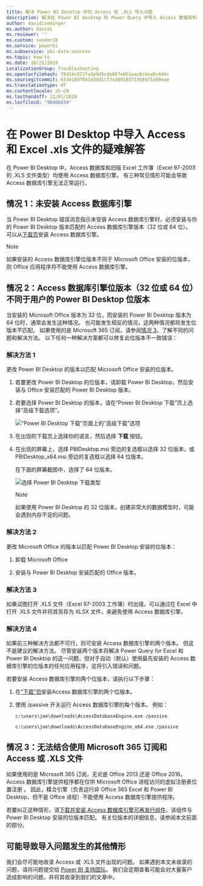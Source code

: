 ```yaml
---
title: 解决 Power BI Desktop 中的 Access 和 .XLS 导入问题
description: 解决在 Power BI Desktop 和 Power Query 中导入 Access 数据库和 .XLS 电子表格出现的问题
author: davidiseminger
ms.author: davidi
ms.reviewer: ''
ms.custom: seodec18
ms.service: powerbi
ms.subservice: pbi-data-sources
ms.topic: how-to
ms.date: 10/21/2019
LocalizationGroup: Troubleshooting
ms.openlocfilehash: f8d24c672fa3e9d5cda007e061eac8c4ea9c6d4c
ms.sourcegitcommit: 653e18d7041d3dd1cf7a38010372366975a98eae
ms.translationtype: HT
ms.contentlocale: zh-CN
ms.lasthandoff: 12/01/2020
ms.locfileid: "96406034"
---
```

# <a name="troubleshoot-importing-access-and-excel-xls-files-in-power-bi-desktop"></a>在 Power BI Desktop 中导入 Access 和 Excel .xls 文件的疑难解答

在 Power BI Desktop 中，Access 数据库和旧版 Excel 工作簿（Excel 97-2003 的 .XLS 文件类型）均使用 Access 数据库引擎。 有三种常见情形可能会导致 Access 数据库引擎无法正常运行。

## <a name="situation-1-no-access-database-engine-is-installed"></a>情况 1：未安装 Access 数据库引擎

当 Power BI Desktop 错误消息指示未安装 Access 数据库引擎时，必须安装与你的 Power BI Desktop 版本匹配的 Access 数据库引擎版本（32 位或 64 位）。 可以从[下载页](https://www.microsoft.com/download/details.aspx?id=13255)安装 Access 数据库引擎。

>[!NOTE]
>如果安装的 Access 数据库引擎位版本不同于 Microsoft Office 安装的位版本，则 Office 应用程序将不能使用 Access 数据库引擎。

## <a name="situation-2-the-access-database-engine-bit-version-32-bit-or-64-bit-is-different-from-your-power-bi-desktop-bit-version"></a>情况 2：Access 数据库引擎位版本（32 位或 64 位）不同于用户的 Power BI Desktop 位版本

当安装的 Microsoft Office 版本为 32 位，而安装的 Power BI Desktop 版本为 64 位时，通常会发生这种情况。 也可能发生相反的情况，这两种情况都将发生位版本不匹配。 如果使用的是 Microsoft 365 订阅，请参阅[情况 3](#situation-3-trouble-using-access-or-xls-files-with-a-microsoft-365-subscription)，了解不同的问题和解决方法。 以下任何一种解决方案都可以修复此位版本不一致错误：

### <a name="solution-1"></a>解决方法 1

更改 Power BI Desktop 的版本以匹配 Microsoft Office 安装的位版本。 

1. 若要更改 Power BI Desktop 的位版本，请卸载 Power BI Desktop，然后安装与 Office 安装匹配的 Power BI Desktop 版本。 

1. 若要选择 Power BI Desktop 的版本，请在“Power BI Desktop 下载”页上选择“高级下载选项”。
   
   ![“Power BI Desktop 下载”页面上的“高级下载”选项](media/desktop-access-database-errors/desktop-access-errors-1.png)
   
1. 在出现的下载页上选择你的语言，然后选择 **下载** 按钮。 
 
1. 在出现的屏幕上，选择 PBIDesktop.msi 旁边的复选框以选择 32 位版本，或 PBIDesktop_x64.msi 旁边的复选框以选择 64 位版本。 

   在下面的屏幕截图中，选择了 64 位版本。
   
   ![选择 Power BI Desktop 下载类型](media/desktop-access-database-errors/desktop-access-errors-2.png)
   
   >[!NOTE]
   >如果使用 Power BI Desktop 的 32 位版本，创建非常大的数据模型时，可能会遇到内存不足的问题。

### <a name="solution-2"></a>解决方法 2

更改 Microsoft Office 的版本以匹配 Power BI Desktop 安装的位版本：

1. 卸载 Microsoft Office

2. 安装与 Power BI Desktop 安装匹配的 Office 版本。

### <a name="solution-3"></a>解决方法 3

如果试图打开 .XLS 文件（Excel 97-2003 工作簿）时出错，可以通过在 Excel 中打开 .XLS 文件并将其另存为 XLSX 文件，来避免使用 Access 数据库引擎。

### <a name="solution-4"></a>解决方法 4

如果前三种解决方法都不可行，则可安装 Access 数据库引擎的两个版本。 但这不是建议的解决方法。 尽管安装两个版本将解决 Power Query for Excel 和 Power BI Desktop 的这一问题，但对于自动（默认）使用最先安装的 Access 数据库引擎的位版本的任何应用程序，这将引入错误和问题。 

若要安装 Access 数据库引擎的两个位版本，请执行以下步骤：

1. 在[“下载”页](https://www.microsoft.com/download/details.aspx?id=13255)安装Access 数据库引擎的两个位版本。 

1. 使用 /passive 开关运行 Access 数据库引擎的每个版本。 例如：

   ```console
   c:\users\joe\downloads\AccessDatabaseEngine.exe /passive

   c:\users\joe\downloads\AccessDatabaseEngine_x64.exe /passive
   ```

## <a name="situation-3-trouble-using-access-or-xls-files-with-a-microsoft-365-subscription"></a>情况 3：无法结合使用 Microsoft 365 订阅和 Access 或 .XLS 文件

如果使用的是 Microsoft 365 订阅，无论是 Office 2013 还是 Office 2016，Access 数据库引擎提供程序都在仅供 Microsoft Office 进程访问的虚拟注册表位置注册 。 因此，糅合引擎（负责运行非 Office 365 Excel 和 Power BI Desktop，但不是 Office 进程）不能使用 Access 数据库引擎提供程序。

若要纠正这种情形，请[下载并安装 Access 数据库引擎可再发行组件](https://www.microsoft.com/download/details.aspx?id=13255)，该组件与 Power BI Desktop 安装的位版本匹配。 有关位版本的详细信息，请参阅本文前面的部分。

## <a name="other-situations-that-can-cause-import-issues"></a>可能导致导入问题发生的其他情形

我们会尽可能地收录 Access 或 .XLS 文件出现的问题。 如果遇到本文未收录的问题，请将问题提交给 [Power BI 支持团队](https://powerbi.microsoft.com/support/)。 我们会定期查看可能会对大量客户造成影响的问题，并将其收录到我们的文章中。

